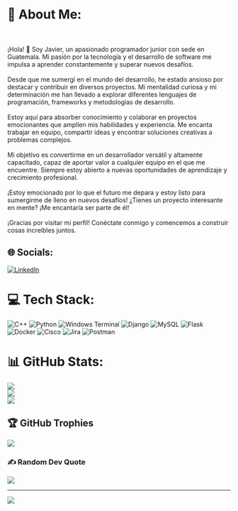 # 💫 About Me:
<br><br>¡Hola! 👋 Soy Javier, un apasionado programador junior con sede en Guatemala. Mi pasión por la tecnología y el desarrollo de software me impulsa a aprender constantemente y superar nuevos desafíos.<br><br>Desde que me sumergí en el mundo del desarrollo, he estado ansioso por destacar y contribuir en diversos proyectos. Mi mentalidad curiosa y mi determinación me han llevado a explorar diferentes lenguajes de programación, frameworks y metodologías de desarrollo.<br><br>Estoy aquí para absorber conocimiento  y colaborar en proyectos emocionantes que amplíen mis habilidades y experiencia. Me encanta trabajar en equipo, compartir ideas y encontrar soluciones creativas a problemas complejos.<br><br>Mi objetivo es convertirme en un desarrollador versátil y altamente capacitado, capaz de aportar valor a cualquier equipo en el que me encuentre. Siempre estoy abierto a nuevas oportunidades de aprendizaje y crecimiento profesional.<br><br>¡Estoy emocionado por lo que el futuro me depara y estoy listo para sumergirme de lleno en nuevos desafíos! ¿Tienes un proyecto interesante en mente? ¡Me encantaría ser parte de él!<br><br>¡Gracias por visitar mi perfil! Conéctate conmigo y comencemos a construir cosas increíbles juntos.


## 🌐 Socials:
[![LinkedIn](https://img.shields.io/badge/LinkedIn-%230077B5.svg?logo=linkedin&logoColor=white)](https://linkedin.com/in/www.linkedin.com/in/javier-estuardo-recinos-fuentes-179a90289) 

# 💻 Tech Stack:
![C++](https://img.shields.io/badge/c++-%2300599C.svg?style=for-the-badge&logo=c%2B%2B&logoColor=white) ![Python](https://img.shields.io/badge/python-3670A0?style=for-the-badge&logo=python&logoColor=ffdd54) ![Windows Terminal](https://img.shields.io/badge/Windows%20Terminal-%234D4D4D.svg?style=for-the-badge&logo=windows-terminal&logoColor=white) ![Django](https://img.shields.io/badge/django-%23092E20.svg?style=for-the-badge&logo=django&logoColor=white) ![MySQL](https://img.shields.io/badge/mysql-%2300000f.svg?style=for-the-badge&logo=mysql&logoColor=white) ![Flask](https://img.shields.io/badge/flask-%23000.svg?style=for-the-badge&logo=flask&logoColor=white) ![Docker](https://img.shields.io/badge/docker-%230db7ed.svg?style=for-the-badge&logo=docker&logoColor=white) ![Cisco](https://img.shields.io/badge/cisco-%23049fd9.svg?style=for-the-badge&logo=cisco&logoColor=black) ![Jira](https://img.shields.io/badge/jira-%230A0FFF.svg?style=for-the-badge&logo=jira&logoColor=white) ![Postman](https://img.shields.io/badge/Postman-FF6C37?style=for-the-badge&logo=postman&logoColor=white)
# 📊 GitHub Stats:
![](https://github-readme-stats.vercel.app/api?username=Javi1427&theme=vue-dark&hide_border=false&include_all_commits=true&count_private=false)<br/>
![](https://github-readme-streak-stats.herokuapp.com/?user=Javi1427&theme=vue-dark&hide_border=false)<br/>
![](https://github-readme-stats.vercel.app/api/top-langs/?username=Javi1427&theme=vue-dark&hide_border=false&include_all_commits=true&count_private=false&layout=compact)

## 🏆 GitHub Trophies
![](https://github-profile-trophy.vercel.app/?username=Javi1427&theme=discord&no-frame=true&no-bg=true&margin-w=4)

### ✍️ Random Dev Quote
![](https://quotes-github-readme.vercel.app/api?type=horizontal&theme=dark)

---
[![](https://visitcount.itsvg.in/api?id=Javi1427&icon=5&color=0)](https://visitcount.itsvg.in)

<!-- Proudly created with GPRM ( https://gprm.itsvg.in ) -->
